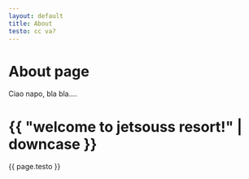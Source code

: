 ```yaml
---
layout: default
title: About
testo: cc va?
---
```

# About page

Ciao napo, bla bla....
<!DOCTYPE html>
<html>
  <head>
    <meta charset="utf-8">
    <title>{{ page.title }}</title>
  </head>
  <body>
    <h1>{{ "welcome to jetsouss resort!" | downcase }}</h1>
    <p>
        {{ page.testo }}
    </p>
  </body>
</html>
